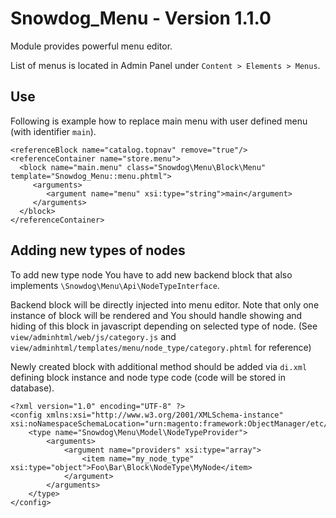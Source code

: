 # Snowdog_Menu - Version 1.1.0

Module provides powerful menu editor.

List of menus is located in Admin Panel under `Content > Elements > Menus`.

## Use

Following is example how to replace main menu with user defined menu (with identifier `main`).

```
<referenceBlock name="catalog.topnav" remove="true"/>
<referenceContainer name="store.menu">
  <block name="main.menu" class="Snowdog\Menu\Block\Menu" template="Snowdog_Menu::menu.phtml">
     <arguments>
        <argument name="menu" xsi:type="string">main</argument>
     </arguments>
  </block>
</referenceContainer>
```

## Adding new types of nodes

To add new type node You have to add new backend block that also implements `\Snowdog\Menu\Api\NodeTypeInterface`.

Backend block will be directly injected into menu editor.
Note that only one instance of block will be rendered and You should handle showing and hiding of this block in javascript depending on selected type of node.
(See `view/adminhtml/web/js/category.js` and  `view/adminhtml/templates/menu/node_type/category.phtml` for reference)

Newly created block with additional method should be added via `di.xml` defining block instance and node type code (code will be stored in database).

```
<?xml version="1.0" encoding="UTF-8" ?>
<config xmlns:xsi="http://www.w3.org/2001/XMLSchema-instance" xsi:noNamespaceSchemaLocation="urn:magento:framework:ObjectManager/etc/config.xsd">
    <type name="Snowdog\Menu\Model\NodeTypeProvider">
        <arguments>
            <argument name="providers" xsi:type="array">
                <item name="my_node_type" xsi:type="object">Foo\Bar\Block\NodeType\MyNode</item>
            </argument>
        </arguments>
    </type>
</config>
```

